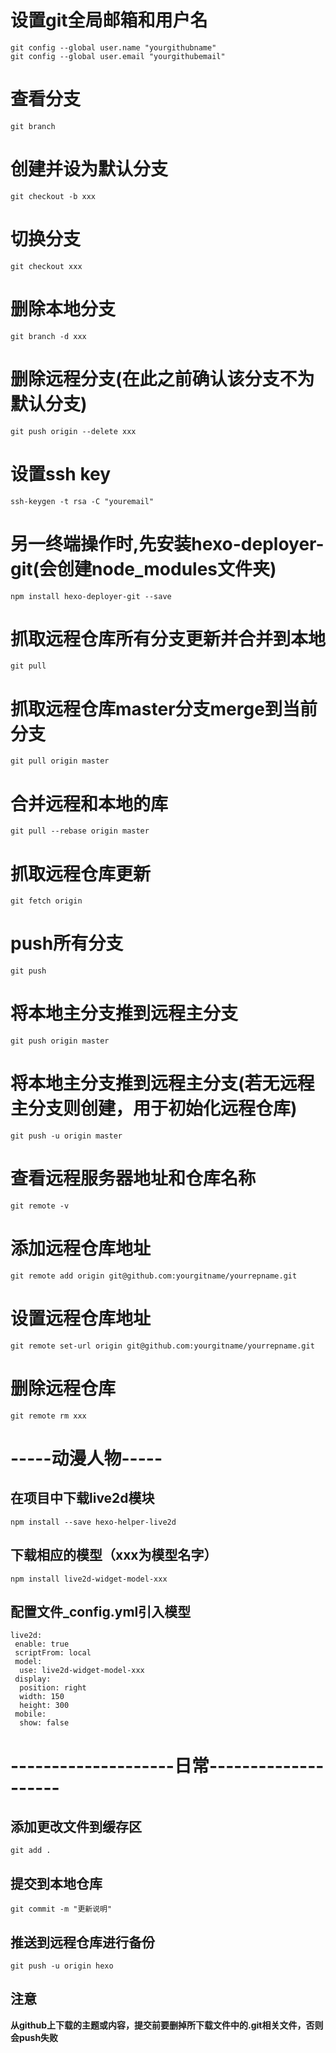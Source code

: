 # 设置git全局邮箱和用户名
``` shell
git config --global user.name "yourgithubname"
git config --global user.email "yourgithubemail"
```

# 查看分支
``` shell
git branch
```

# 创建并设为默认分支
``` shell
git checkout -b xxx
```

# 切换分支
``` shell
git checkout xxx
```

# 删除本地分支
``` shell
git branch -d xxx
```

# 删除远程分支(在此之前确认该分支不为默认分支)
``` shell
git push origin --delete xxx
```

# 设置ssh key
``` shell
ssh-keygen -t rsa -C "youremail"
```

# 另一终端操作时,先安装hexo-deployer-git(会创建node_modules文件夹)
``` shell
npm install hexo-deployer-git --save
```

# 抓取远程仓库所有分支更新并合并到本地
``` shell
git pull
```

# 抓取远程仓库master分支merge到当前分支
``` shell
git pull origin master
```

# 合并远程和本地的库
``` shell
git pull --rebase origin master
```

# 抓取远程仓库更新
``` shell
git fetch origin
```

# push所有分支
``` shell
git push
```

# 将本地主分支推到远程主分支
``` shell
git push origin master
```

# 将本地主分支推到远程主分支(若无远程主分支则创建，用于初始化远程仓库)
``` shell
git push -u origin master
```

# 查看远程服务器地址和仓库名称
``` shell
git remote -v
```

# 添加远程仓库地址
``` shell
git remote add origin git@github.com:yourgitname/yourrepname.git
```

# 设置远程仓库地址
``` shell
git remote set-url origin git@github.com:yourgitname/yourrepname.git
```

# 删除远程仓库
``` shell
git remote rm xxx
```

# -----动漫人物-----

## 在项目中下载live2d模块
``` shell
npm install --save hexo-helper-live2d
```

## 下载相应的模型（xxx为模型名字）
``` shell
npm install live2d-widget-model-xxx
```

## 配置文件_config.yml引入模型
``` shell
live2d:
 enable: true
 scriptFrom: local
 model:
  use: live2d-widget-model-xxx
 display:
  position: right
  width: 150
  height: 300
 mobile:
  show: false
```

# --------------------日常--------------------

## 添加更改文件到缓存区
``` shell
git add .
```

## 提交到本地仓库
``` shell
git commit -m "更新说明"
```

## 推送到远程仓库进行备份
``` shell
git push -u origin hexo
```

## 注意
**从github上下载的主题或内容，提交前要删掉所下载文件中的.git相关文件，否则会push失败**